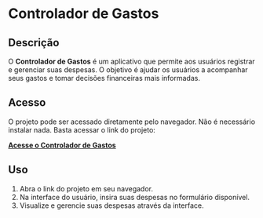# Controlador de Gastos

## Descrição

O **Controlador de Gastos** é um aplicativo que permite aos usuários registrar e gerenciar suas despesas. O objetivo é ajudar os usuários a acompanhar seus gastos e tomar decisões financeiras mais informadas.

## Acesso

O projeto pode ser acessado diretamente pelo navegador. Não é necessário instalar nada. Basta acessar o link do projeto:

[**Acesse o Controlador de Gastos**](https://raymer-coelho.github.io/Gest-oFinanceira/)

## Uso

1. Abra o link do projeto em seu navegador.
2. Na interface do usuário, insira suas despesas no formulário disponível.
3. Visualize e gerencie suas despesas através da interface.



